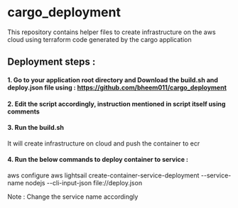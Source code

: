 # cargo_deployment
This repository contains helper files to create infrastructure on the aws cloud using terraform code generated by the cargo application

## Deployment steps : 

#### 1. Go to your application root directory and Download the build.sh and deploy.json file using : https://github.com/bheem011/cargo_deployment
 
#### 2. Edit the script accordingly, instruction mentioned in script itself using comments

#### 3. Run the build.sh 
It will create infrastructure on cloud and push the container to ecr

#### 4. Run the below commands to deploy container to service : 
aws configure
aws lightsail create-container-service-deployment --service-name nodejs --cli-input-json file://deploy.json

Note : Change the service name accordingly

